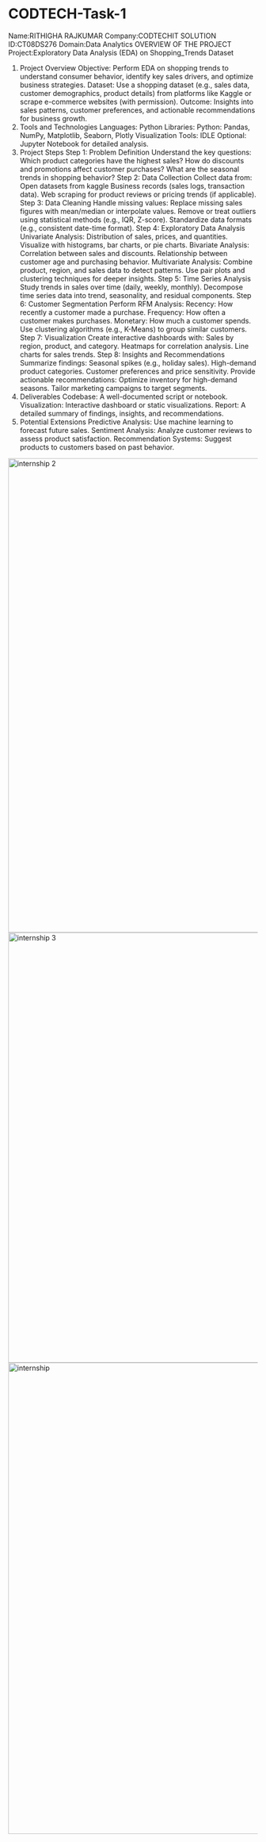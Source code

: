 # CODTECH-Task-1
Name:RITHIGHA RAJKUMAR
Company:CODTECHIT SOLUTION
ID:CT08DS276
Domain:Data Analytics
OVERVIEW OF THE PROJECT
Project:Exploratory Data Analysis (EDA) on Shopping_Trends Dataset
1. Project Overview
Objective: Perform EDA on shopping trends to understand consumer behavior, identify key sales drivers, and optimize business strategies.
Dataset: Use a shopping dataset (e.g., sales data, customer demographics, product details) from platforms like Kaggle or scrape e-commerce websites (with permission).
Outcome: Insights into sales patterns, customer preferences, and actionable recommendations for business growth.
2. Tools and Technologies
Languages: Python
Libraries:
Python: Pandas, NumPy, Matplotlib, Seaborn, Plotly
Visualization Tools: IDLE
Optional: Jupyter Notebook for detailed analysis.
3. Project Steps
Step 1: Problem Definition
Understand the key questions:
Which product categories have the highest sales?
How do discounts and promotions affect customer purchases?
What are the seasonal trends in shopping behavior?
Step 2: Data Collection
Collect data from:
Open datasets from kaggle
Business records (sales logs, transaction data).
Web scraping for product reviews or pricing trends (if applicable).
Step 3: Data Cleaning
Handle missing values:
Replace missing sales figures with mean/median or interpolate values.
Remove or treat outliers using statistical methods (e.g., IQR, Z-score).
Standardize data formats (e.g., consistent date-time format).
Step 4: Exploratory Data Analysis
Univariate Analysis:
Distribution of sales, prices, and quantities.
Visualize with histograms, bar charts, or pie charts.
Bivariate Analysis:
Correlation between sales and discounts.
Relationship between customer age and purchasing behavior.
Multivariate Analysis:
Combine product, region, and sales data to detect patterns.
Use pair plots and clustering techniques for deeper insights.
Step 5: Time Series Analysis
Study trends in sales over time (daily, weekly, monthly).
Decompose time series data into trend, seasonality, and residual components.
Step 6: Customer Segmentation
Perform RFM Analysis:
Recency: How recently a customer made a purchase.
Frequency: How often a customer makes purchases.
Monetary: How much a customer spends.
Use clustering algorithms (e.g., K-Means) to group similar customers.
Step 7: Visualization
Create interactive dashboards with:
Sales by region, product, and category.
Heatmaps for correlation analysis.
Line charts for sales trends.
Step 8: Insights and Recommendations
Summarize findings:
Seasonal spikes (e.g., holiday sales).
High-demand product categories.
Customer preferences and price sensitivity.
Provide actionable recommendations:
Optimize inventory for high-demand seasons.
Tailor marketing campaigns to target segments.
4. Deliverables
Codebase: A well-documented script or notebook.
Visualization: Interactive dashboard or static visualizations.
Report: A detailed summary of findings, insights, and recommendations.
5. Potential Extensions
Predictive Analysis: Use machine learning to forecast future sales.
Sentiment Analysis: Analyze customer reviews to assess product satisfaction.
Recommendation Systems: Suggest products to customers based on past behavior.



<img width="957" alt="internship 2" src="https://github.com/user-attachments/assets/4750bf1d-f1b2-4ab0-8106-5cc48c71851c" />
<img width="868" alt="internship 3" src="https://github.com/user-attachments/assets/c12ce848-1ab4-4580-841f-f113e677876c" />
<img width="951" alt="internship" src="https://github.com/user-attachments/assets/8e83b342-9c18-4e84-a324-a258604afeb5" />
